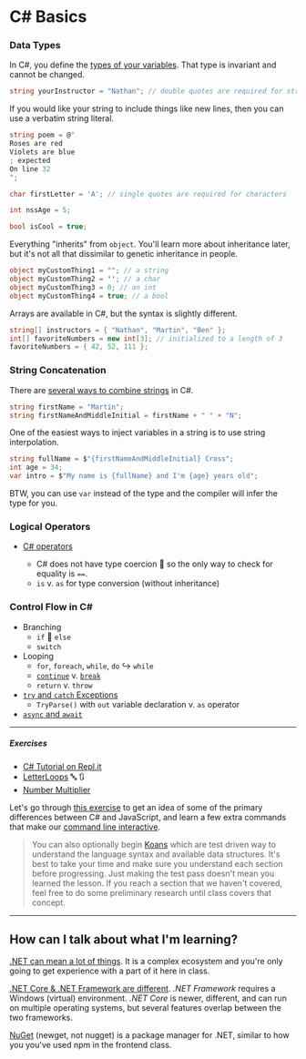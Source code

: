 # C# Basics

### Data Types
In C#, you define the [types of your variables](https://docs.microsoft.com/en-us/dotnet/csharp/language-reference/keywords/built-in-types-table). That type is invariant and cannot be changed.
```cs
string yourInstructor = "Nathan"; // double quotes are required for strings
```
If you would like your string to include things like new lines, then you can use a verbatim string literal.
```cs
string poem = @"
Roses are red
Violets are blue
; expected
On line 32
";
```
```cs
char firstLetter = 'A'; // single quotes are required for characters
```
```cs
int nssAge = 5;
```
```cs
bool isCool = true;
```
Everything "inherits" from `object`. You'll learn more about inheritance later, but it's not all that dissimilar to genetic inheritance in people.
```cs
object myCustomThing1 = ""; // a string
object myCustomThing2 = ''; // a char
object myCustomThing3 = 0; // an int
object myCustomThing4 = true; // a bool
```
Arrays are available in C#, but the syntax is slightly different.
```cs
string[] instructors = { "Nathan", "Martin", "Ben" };
int[] favoriteNumbers = new int[3]; // initialized to a length of 3
favoriteNumbers = { 42, 52, 111 };
```

### String Concatenation
There are [several ways to combine strings](https://docs.microsoft.com/en-us/dotnet/csharp/how-to/concatenate-multiple-strings) in C#.
```cs
string firstName = "Martin";
string firstNameAndMiddleInitial = firstName + " " + "N";
```
One of the easiest ways to inject variables in a string is to use string interpolation.
```cs
string fullName = $"{firstNameAndMiddleInitial} Cross";
int age = 34;
var intro = $"My name is {fullName} and I'm {age} years old";
```
BTW, you can use `var` instead of the type and the compiler will infer the type for you.

### Logical Operators
- [C# operators](https://docs.microsoft.com/en-us/dotnet/csharp/language-reference/operators/)

	- C# does not have type coercion :raised_hands: so the only way to check for equality is `==`.
	- `is` v. `as` for type conversion (without inheritance)

### Control Flow in C#
- Branching
	- `if` :twisted_rightwards_arrows: `else`
	- `switch`
- Looping
	- `for`, `foreach`, `while`, `do` :arrow_right_hook: `while`
	- [`continue`](https://docs.microsoft.com/en-us/dotnet/csharp/language-reference/keywords/continue) v. [`break`](https://docs.microsoft.com/en-us/dotnet/csharp/language-reference/keywords/break)
	- `return` v. `throw`
- [`try` and `catch` Exceptions](https://docs.microsoft.com/en-us/dotnet/csharp/programming-guide/exceptions/index)
	- `TryParse()` with `out` variable declaration v. `as` operator
- [`async` and `await`](https://docs.microsoft.com/en-us/dotnet/csharp/programming-guide/concepts/async/control-flow-in-async-programs)

***

##### Exercises

- [C# Tutorial on Repl.it](https://repl.it/community/classrooms/20702)
- [LetterLoops](https://github.com/nss-evening-cohort-7/bangazon-inc/blob/master/orientation/exercises/LetterLoops.md) :abc: :arrows_clockwise:
- [Number Multiplier](https://github.com/nss-evening-cohort-7/bangazon-inc/blob/master/orientation/exercises/NumberMultiplier.md)

Let's go through [this exercise](https://github.com/nss-evening-cohort-7/bangazon-inc/blob/master/orientation/02_FIRST_EXECUTABLE.md) to get an idea of some of the primary differences between C# and JavaScript, and learn a few extra commands that make our [command line interactive](https://github.com/nss-evening-cohort-7/bangazon-inc/blob/master/orientation/13_CLI_IO.md).

> You can also optionally begin [Koans](https://github.com/NotMyself/DotNetCoreKoans) which are test driven way to understand the language syntax and available data structures. It's best to take your time and make sure you understand each section before progressing. Just making the test pass doesn't mean you learned the lesson. If you reach a section that we haven't covered, feel free to do some preliminary research until class covers that concept.

***

## How can I talk about what I'm learning?

[.NET can mean a lot of things](https://www.microsoft.com/net/learn/what-is-dotnet). It is a complex ecosystem and you're only going to get experience with a part of it here in class.

[.NET Core & .NET Framework are different](https://docs.microsoft.com/en-us/dotnet/standard/choosing-core-framework-server). _.NET Framework_ requires a Windows (virtual) environment. _.NET Core_ is newer, different, and can run on multiple operating systems, but several features overlap between the two frameworks.

[NuGet](https://www.nuget.org/) (newget, not nugget) is a package manager for .NET, similar to how you you've used npm in the frontend class.
